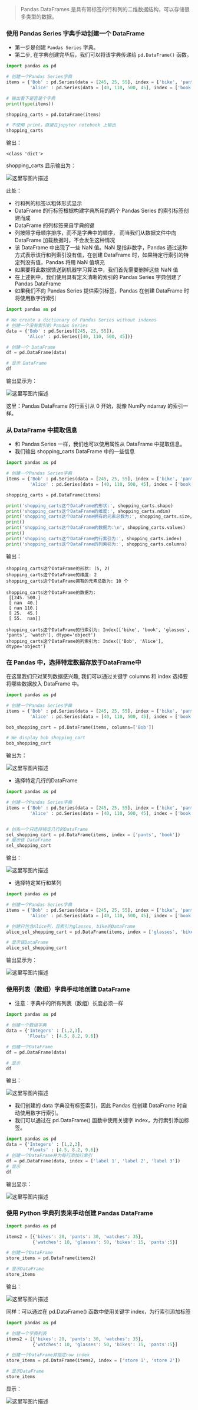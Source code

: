 > Pandas DataFrames 是具有带标签的行和列的二维数据结构，可以存储很多类型的数据。

### 使用 Pandas Series 字典手动创建一个 DataFrame

- 第一步是创建 `Pandas Series` 字典。
- 第二步, 在字典创建完毕后，我们可以将该字典传递给 `pd.DataFrame()` 函数。

```python
import pandas as pd

# 创建一个Pandas Series字典
items = {'Bob' : pd.Series(data = [245, 25, 55], index = ['bike', 'pants', 'watch']),
         'Alice' : pd.Series(data = [40, 110, 500, 45], index = ['book', 'glasses', 'bike', 'pants'])}

# 输出看下是否是个字典
print(type(items))

shopping_carts = pd.DataFrame(items)

# 不使用 print，直接在jupyter notebook 上输出
shopping_carts
```

输出：

```log
<class 'dict'>
```

shopping_carts 显示输出为：

![这里写图片描述](https://img-blog.csdn.net/20180803202334571?watermark/2/text/aHR0cHM6Ly9ibG9nLmNzZG4ubmV0L1R5cm9famF2YQ==/font/5a6L5L2T/fontsize/400/fill/I0JBQkFCMA==/dissolve/70)

此处：

- 行和列的标签以粗体形式显示
- DataFrame 的行标签根据构建字典所用的两个 Pandas Series 的索引标签创建而成
- DataFrame 的列标签来自字典的键
- 列按照字母顺序排序，而不是字典中的顺序， 而当我们从数据文件中向 DataFrame 加载数据时，不会发生这种情况
- 该 DataFrame 中出现了一些 NaN 值。NaN 是指非数字，Pandas 通过这种方式表示该行和列索引没有值，在创建 DataFrame 时，如果特定行索引的特定列没有值，Pandas 将用 NaN 值填充
- 如果要将此数据馈送到机器学习算法中，我们首先需要删掉这些 NaN 值
- 在上述例中，我们使用具有定义清晰的索引的 Pandas Series 字典创建了 Pandas DataFrame
- 如果我们不向 Pandas Series 提供索引标签，Pandas 在创建 DataFrame 时将使用数字行索引

```python
import pandas as pd

# We create a dictionary of Pandas Series without indexes
# 创建一个没有索引的 Pandas Series
data = {'Bob' : pd.Series([245, 25, 55]),
        'Alice' : pd.Series([40, 110, 500, 45])}

# 创建一个 DataFrame
df = pd.DataFrame(data)

# 显示 DataFrame
df
```

输出显示为：

![这里写图片描述](https://img-blog.csdn.net/20180803203214522?watermark/2/text/aHR0cHM6Ly9ibG9nLmNzZG4ubmV0L1R5cm9famF2YQ==/font/5a6L5L2T/fontsize/400/fill/I0JBQkFCMA==/dissolve/70)

这里：Pandas DataFrame 的行索引从 0 开始，就像 NumPy ndarray 的索引一样。

### 从 DataFrame 中提取信息

- 和 Pandas Series 一样，我们也可以使用属性从 DataFrame 中提取信息。
- 我们输出 shopping_carts DataFrame 中的一些信息

```python
import pandas as pd

# 创建一个Pandas Series字典
items = {'Bob' : pd.Series(data = [245, 25, 55], index = ['bike', 'pants', 'watch']),
         'Alice' : pd.Series(data = [40, 110, 500, 45], index = ['book', 'glasses', 'bike', 'pants'])}

shopping_carts = pd.DataFrame(items)

print('shopping_carts这个DataFrame的形状:', shopping_carts.shape)
print('shopping_carts这个DataFrame的维度:', shopping_carts.ndim)
print('shopping_carts这个DataFrame拥有的元素总数为:', shopping_carts.size, '个')
print()
print('shopping_carts这个DataFrame的数据为:\n', shopping_carts.values)
print()
print('shopping_carts这个DataFrame的行索引为:', shopping_carts.index)
print('shopping_carts这个DataFrame的列索引为:', shopping_carts.columns)
```

输出：

```log
shopping_carts这个DataFrame的形状: (5, 2)
shopping_carts这个DataFrame的维度: 2
shopping_carts这个DataFrame拥有的元素总数为: 10 个

shopping_carts这个DataFrame的数据为:
 [[245. 500.]
 [ nan  40.]
 [ nan 110.]
 [ 25.  45.]
 [ 55.  nan]]

shopping_carts这个DataFrame的行索引为: Index(['bike', 'book', 'glasses', 'pants', 'watch'], dtype='object')
shopping_carts这个DataFrame的列索引为: Index(['Bob', 'Alice'], dtype='object')
```

### 在 Pandas 中，选择特定数据存放于DataFrame中

在这里我们只对某列数据感兴趣, 我们可以通过关键字 columns 和 index 选择要将哪些数据放入 DataFrame 中。

```python
import pandas as pd

# 创建一个Pandas Series字典
items = {'Bob' : pd.Series(data = [245, 25, 55], index = ['bike', 'pants', 'watch']),
         'Alice' : pd.Series(data = [40, 110, 500, 45], index = ['book', 'glasses', 'bike', 'pants'])}

bob_shopping_cart = pd.DataFrame(items, columns=['Bob'])

# We display bob_shopping_cart
bob_shopping_cart
```

输出为：

![这里写图片描述](https://img-blog.csdn.net/201808032045457?watermark/2/text/aHR0cHM6Ly9ibG9nLmNzZG4ubmV0L1R5cm9famF2YQ==/font/5a6L5L2T/fontsize/400/fill/I0JBQkFCMA==/dissolve/70)

- 选择特定几行的DataFrame

```python
import pandas as pd

# 创建一个Pandas Series字典
items = {'Bob' : pd.Series(data = [245, 25, 55], index = ['bike', 'pants', 'watch']),
         'Alice' : pd.Series(data = [40, 110, 500, 45], index = ['book', 'glasses', 'bike', 'pants'])}


# 创先一个只选择特定几行的DataFrame
sel_shopping_cart = pd.DataFrame(items, index = ['pants', 'book'])
# 展示该 DataFrame
sel_shopping_cart
```

输出：

![这里写图片描述](https://img-blog.csdn.net/20180803205236148?watermark/2/text/aHR0cHM6Ly9ibG9nLmNzZG4ubmV0L1R5cm9famF2YQ==/font/5a6L5L2T/fontsize/400/fill/I0JBQkFCMA==/dissolve/70)


- 选择特定某行和某列

```python
import pandas as pd

# 创建一个Pandas Series字典
items = {'Bob' : pd.Series(data = [245, 25, 55], index = ['bike', 'pants', 'watch']),
         'Alice' : pd.Series(data = [40, 110, 500, 45], index = ['book', 'glasses', 'bike', 'pants'])}

# 创建只包含Alice列，且索引为glasses, bike的DataFrame
alice_sel_shopping_cart = pd.DataFrame(items, index = ['glasses', 'bike'], columns = ['Alice'])

# 显示该DataFrame
alice_sel_shopping_cart
```

输出显示为：

![这里写图片描述](https://img-blog.csdn.net/20180803205808942?watermark/2/text/aHR0cHM6Ly9ibG9nLmNzZG4ubmV0L1R5cm9famF2YQ==/font/5a6L5L2T/fontsize/400/fill/I0JBQkFCMA==/dissolve/70)


### 使用列表（数组）字典手动地创建 DataFrame

- 注意：字典中的所有列表（数组）长度必须一样

```python
import pandas as pd

# 创建一个数组字典
data = {'Integers' : [1,2,3],
        'Floats' : [4.5, 8.2, 9.6]}

# 创建一个DataFrame 
df = pd.DataFrame(data)

# 显示
df
```

输出：

![这里写图片描述](https://img-blog.csdn.net/20180803210207418?watermark/2/text/aHR0cHM6Ly9ibG9nLmNzZG4ubmV0L1R5cm9famF2YQ==/font/5a6L5L2T/fontsize/400/fill/I0JBQkFCMA==/dissolve/70)


- 我们创建的 data 字典没有标签索引，因此 Pandas 在创建 DataFrame 时自动使用数字行索引。
- 我们可以通过在 pd.DataFrame() 函数中使用关键字 index，为行索引添加标签。

```python
import pandas as pd
data = {'Integers' : [1,2,3],
        'Floats' : [4.5, 8.2, 9.6]}
# 创建一个DataFrame并为每行添加行索引
df = pd.DataFrame(data, index = ['label 1', 'label 2', 'label 3'])
# 显示
df
```

输出显示：

![这里写图片描述](https://img-blog.csdn.net/20180803211040584?watermark/2/text/aHR0cHM6Ly9ibG9nLmNzZG4ubmV0L1R5cm9famF2YQ==/font/5a6L5L2T/fontsize/400/fill/I0JBQkFCMA==/dissolve/70)

### 使用 Python 字典列表来手动创建 Pandas DataFrame

```python
import pandas as pd

items2 = [{'bikes': 20, 'pants': 30, 'watches': 35}, 
          {'watches': 10, 'glasses': 50, 'bikes': 15, 'pants':5}]

# 创建一个DataFrame
store_items = pd.DataFrame(items2)

# 显示DataFrame
store_items
```

输出：

![这里写图片描述](https://img-blog.csdn.net/20180803211400634?watermark/2/text/aHR0cHM6Ly9ibG9nLmNzZG4ubmV0L1R5cm9famF2YQ==/font/5a6L5L2T/fontsize/400/fill/I0JBQkFCMA==/dissolve/70)

同样：可以通过在 pd.DataFrame() 函数中使用关键字 index，为行索引添加标签

```python
import pandas as pd

# 创建一个字典列表
items2 = [{'bikes': 20, 'pants': 30, 'watches': 35}, 
          {'watches': 10, 'glasses': 50, 'bikes': 15, 'pants':5}]

# 创建一个DataFrame并指定row index
store_items = pd.DataFrame(items2, index = ['store 1', 'store 2'])

# 显示DataFrame
store_items
```

显示：

![这里写图片描述](https://img-blog.csdn.net/20180803211632966?watermark/2/text/aHR0cHM6Ly9ibG9nLmNzZG4ubmV0L1R5cm9famF2YQ==/font/5a6L5L2T/fontsize/400/fill/I0JBQkFCMA==/dissolve/70)
